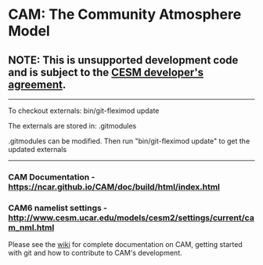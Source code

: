 # CAM: The Community Atmosphere Model

## NOTE: This is **unsupported** development code and is subject to the [CESM developer's agreement](http://www.cgd.ucar.edu/cseg/development-code.html).

-----------

To checkout externals:
    bin/git-fleximod update

The externals are stored in:
    .gitmodules

.gitmodules can be modified.  Then run "bin/git-fleximod update" to get the updated externals

------------

### CAM Documentation - https://ncar.github.io/CAM/doc/build/html/index.html

### CAM6 namelist settings - http://www.cesm.ucar.edu/models/cesm2/settings/current/cam_nml.html

Please see the [wiki](https://github.com/ESCOMP/CAM/wiki) for complete documentation on CAM, getting started with git and how to contribute to CAM's development.

